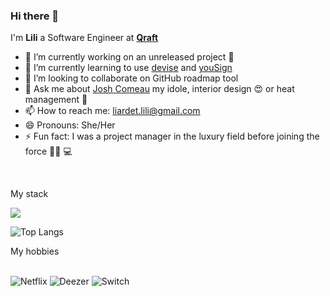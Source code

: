 ### Hi there 👋

I'm **Lili** a Software Engineer at **[Qraft](https://github.com/qrafttech)**

- 🔭 I’m currently working on an unreleased project 🤫
- 🌱 I’m currently learning to use [devise](https://github.com/heartcombo/devise) and [youSign](https://yousign.com/fr-fr?utm_term=yousign&utm_campaign=FR-Google%20Search%20-%20Branding%20Test%20taux%20d%27impression%20cible%20-%20B&utm_source=adwords&utm_medium=ppc&hsa_acc=7404788757&hsa_cam=924259571&hsa_grp=49820997287&hsa_ad=535347795113&hsa_src=g&hsa_tgt=kwd-339967187926&hsa_kw=yousign&hsa_mt=e&hsa_net=adwords&hsa_ver=3&gad_source=1&gclid=CjwKCAiA1-6sBhAoEiwArqlGPibkl_oZfgXcZ0fkbUS-vJnlltpr8geTLJlqfKvzmCqec60K6JFXVRoCo4EQAvD_BwE)
- 👯 I’m looking to collaborate on GitHub roadmap tool
- 💬 Ask me about [Josh Comeau](https://www.joshwcomeau.com/) my idole, interior design 😍 or heat management 🥶
- 📫 How to reach me: liardet.lili@gmail.com
- 😄 Pronouns: She/Her
- ⚡ Fun fact: I was a project manager in the luxury field before joining the force 💪🏻 💻
<br/>
<p >My stack</p>

  <a href="https://skillicons.dev">
    <img src="https://skillicons.dev/icons?i=aws,next,react,nodejs,express,rails&perline=3" />
  </a>

  <br>

  
![Top Langs](https://github-readme-stats.vercel.app/api/top-langs/?username=lililiardet&layout=compact)

<div> My hobbies</div> 
<br/>

![Netflix](https://img.shields.io/badge/Netflix-E50914?style=for-the-badge&logo=netflix&logoColor=white)
![Deezer](https://img.shields.io/badge/Deezer-FEAA2D?style=for-the-badge&logo=deezer&logoColor=white) 
![Switch](https://img.shields.io/badge/Switch-E60012?style=for-the-badge&logo=nintendo-switch&logoColor=white)


<!--
**lililiardet/lililiardet** is a ✨ _special_ ✨ repository because its `README.md` (this file) appears on your GitHub profile.

Here are some ideas to get you started:

- 🔭 I’m currently working on 
- 🌱 I’m currently learning ...
- 👯 I’m looking to collaborate on ...
- 🤔 I’m looking for help with ...
- 💬 Ask me about ...
- 📫 How to reach me: ...
- 😄 Pronouns: Her/she
- ⚡ Fun fact: ...
-->
